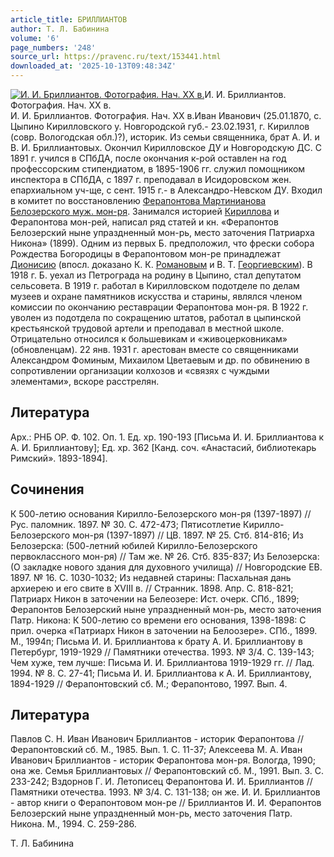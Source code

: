 ```yaml
---
article_title: БРИЛЛИАНТОВ
author: Т. Л. Бабинина
volume: '6'
page_numbers: '248'
source_url: https://pravenc.ru/text/153441.html
downloaded_at: '2025-10-13T09:48:34Z'
---
```


[![И. И. Бриллиантов. Фотография. Нач. XX в.](https://pravenc.ru/data/916/460/1234/i200.jpg "Кликните для увеличения картинки")](https://pravenc.ru/data/916/460/1234/i400.jpg)И. И. Бриллиантов. Фотография. Нач. XX в.  
И. И. Бриллиантов. Фотография. Нач. XX в.Иван Иванович (25.01.1870, с. Цыпино Кирилловского у. Новгородской губ.- 23.02.1931, г. Кириллов (совр. Вологодская обл.)?), историк. Из семьи священника, брат А. И. и В. И. Бриллиантовых. Окончил Кирилловское ДУ и Новгородскую ДС. С 1891 г. учился в СПбДА, после окончания к-рой оставлен на год профессорским стипендиатом, в 1895-1906 гг. служил помощником инспектора в СПбДА, с 1897 г. преподавал в Исидоровском жен. епархиальном уч-ще, с сент. 1915 г.- в Александро-Невском ДУ. Входил в комитет по восстановлению [Ферапонтова Мартинианова Белозерского муж. мон-ря](<https://pravenc.ru/text/Ферапонтова Мартинианова Белозерского муж  мон-ря.html>). Занимался историей [Кириллова](https://pravenc.ru/text/Кириллова.html) и Ферапонтова мон-рей, написал ряд статей и кн. «Ферапонтов Белозерский ныне упраздненный мон-рь, место заточения Патриарха Никона» (1899). Одним из первых Б. предположил, что фрески собора Рождества Богородицы в Ферапонтовом мон-ре принадлежат [Дионисию](https://pravenc.ru/text/Дионисий.html) (впосл. доказано К. К. [Романовым](https://pravenc.ru/text/Романовым.html) и В. Т. [Георгиевским](https://pravenc.ru/text/Георгиевским.html)). В 1918 г. Б. уехал из Петрограда на родину в Цыпино, стал депутатом сельсовета. В 1919 г. работал в Кирилловском подотделе по делам музеев и охране памятников искусства и старины, являлся членом комиссии по окончанию реставрации Ферапонтова мон-ря. В 1922 г. уволен из подотдела по сокращению штатов, работал в цыпинской крестьянской трудовой артели и преподавал в местной школе. Отрицательно относился к большевикам и «живоцерковникам» (обновленцам). 22 янв. 1931 г. арестован вместе со священниками Александром Фоминым, Михаилом Цветаевым и др. по обвинению в сопротивлении организации колхозов и «связях с чуждыми элементами», вскоре расстрелян.

## Литература

Арх.: РНБ ОР. Ф. 102. Оп. 1. Ед. хр. 190-193 [Письма И. И. Бриллиантова к А. И. Бриллиантову]; Ед. хр. 362 [Канд. соч. «Анастасий, библиотекарь Римский». 1893-1894].

## Сочинения

К 500-летию основания Кирилло-Белозерского мон-ря (1397-1897) // Рус. паломник. 1897. № 30. С. 472-473; Пятисотлетие Кирилло-Белозерского мон-ря (1397-1897) // ЦВ. 1897. № 25. Стб. 814-816; Из Белозерска: (500-летний юбилей Кирилло-Белозерского первоклассного мон-ря) // Там же. № 26. Стб. 835-837; Из Белозерска: (О закладке нового здания для духовного училища) // Новгородские ЕВ. 1897. № 16. С. 1030-1032; Из недавней старины: Пасхальная дань архиерею и его свите в XVIII в. // Странник. 1898. Апр. C. 818-821; Патриарх Никон в заточении на Белеозере: Ист. очерк. СПб., 1899; Ферапонтов Белозерский ныне упраздненный мон-рь, место заточения Патр. Никона: К 500-летию со времени его основания, 1398-1898: С прил. очерка «Патриарх Никон в заточении на Белоозере». СПб., 1899. М., 1994п; Письма И. И. Бриллиантова к брату А. И. Бриллиантову в Петербург, 1919-1929 // Памятники отечества. 1993. № 3/4. C. 139-143; Чем хуже, тем лучше: Письма И. И. Бриллиантова 1919-1929 гг. // Лад. 1994. № 8. С. 27-41; Письма И. И. Бриллиантова к А. И. Бриллиантову, 1894-1929 // Ферапонтовский сб. М.; Ферапонтово, 1997. Вып. 4.

## Литература

Павлов С. Н. Иван Иванович Бриллиантов - историк Ферапонтова // Ферапонтовский сб. М., 1985. Вып. 1. С. 11-37; Алексеева М. А. Иван Иванович Бриллиантов - историк Ферапонтова мон-ря. Вологда, 1990; она же. Семья Бриллиантовых // Ферапонтовский сб. М., 1991. Вып. 3. С. 233-242; Вздорнов Г. И. Летописец Ферапонтова И. И. Бриллиантов // Памятники отечества. 1993. № 3/4. C. 131-138; он же. И. И. Бриллиантов - автор книги о Ферапонтовом мон-ре // Бриллиантов И. И. Ферапонтов Белозерский ныне упраздненный мон-рь, место заточения Патр. Никона. М., 1994. С. 259-286.

Т. Л. Бабинина
